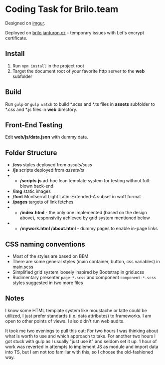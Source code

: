 # Coding Task for Brilo.team

Designed on [imgur](https://imgur.com/a/GzT7xhW).

Deployed on [brilo.janturon.cz](https://brilo.janturon.cz/) - temporary issues with Let's encrypt certificate.

## Install

1. Run `npm install` in the project root
2. Target the document root of your favorite http server to the **web** subfolder

## Build

Run `gulp` or `gulp watch` to build *.scss and *.ts files in **assets** subfolder to *.css and *.js files in **web** directory.

## Front-End Testing

Edit **web/js/data.json** with dummy data.

## Folder Structure

- **/css** styles deployed from *assets/scss*
- **/js** scripts deployed from *assets/ts*
- - **/scripts.js** ad-hoc lean template system for testing without full-blown back-end
- **/img** static images
- **/font** Montserrat Light Latin-Extended-A subset in woff format
- **/pages** targets of link fetches
- - **/index.html** - the only one implemented (based on the design above), responsivity achieved by grid system mentioned below
- - **/mywork.html /about.html** - dummy pages to enable in-page links

## CSS naming conventions

- Most of the styles are based on BEM
- There are some general styles (main container, button, css variables) in main.scss
- Simplified grid system loosely inspired by Bootstrap in grid.scss
- Rudimentary presenter `page-*.scss` and component `component-*.scss` styles suggested in two more files

## Notes

I know some HTML template system like moustache or latte could be utilized, I just prefer standards (i.e. data attributes) to frameworks. I am open to other points of views. I also didn't run web audits.

It took me two evenings to pull this out: For two hours I was thinking about what is worth to use and which approach to take. For another two hours I got stuck with gulp as I usually "just use it" and seldom set it up. 1 hour of work was reverted in attempts to implement JS as module and import data into TS, but I am not too familiar with this, so I choose the old-fashioned way.
